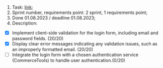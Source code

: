1. Task: [link](https://github.com/);
2. Sprint number, requirements point: 2 sprint, 1 requirements point;
3. Done 01.08.2023 / deadline 01.08.2023;
4. Description:
  - [x] Implement client-side validation for the login form, including email and password fields. (20/20)
  - [x] Display clear error messages indicating any validation issues, such as an improperly formatted email. (20/20)
  - [ ] Integrate the login form with a chosen authentication service (CommerceTools) to handle user authentication.(0/20)